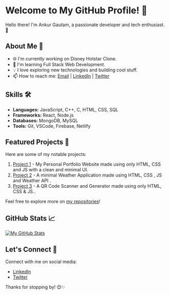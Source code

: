 # Welcome to My GitHub Profile! 🌟

Hello there! I'm Ankur Gautam, a passionate developer and tech enthusiast. 👋

## About Me 🚀

- 🌐 I'm currently working on Disney Hotstar Clone.
- 🌱 I'm learning Full Stack Web Development.
- 💡 I love exploring new technologies and building cool stuff.
- 📫 How to reach me: [Email](mailto:ankurmessi5@gmail.com) | [LinkedIn](https://www.linkedin.com/in/ankur-gautam-6215961bb/) | [Twitter](https://twitter.com/AnkurGauta55266)

## Skills 🛠️

- **Languages:** JavaScript, C++, C, HTML, CSS, SQL
- **Frameworks:** React, Node.js
- **Databases:** MongoDB, MySQL
- **Tools:** Git, VSCode, Firebase, Netlify

## Featured Projects 🚀

Here are some of my notable projects:

1. [Project 1](https://github.com/Ankur060602/ankur-gautam-portfolio) - My Personal Portfolio Website made using only HTML, CSS and JS with a clean and minimal UI.
2. [Project 2](https://github.com/Ankur060602/weather-app) - A minimal Weather Application made using HTML, CSS , JS and Weather API .
3. [Project 3](https://github.com/Ankur060602/CodersCave/tree/main/task3%20-%20QR%20code%20generator) - A QR Code Scanner and Generator made using only HTML, CSS & JS..

Feel free to explore more on [my repositories](https://github.com/Ankur060602?tab=repositories)!

## GitHub Stats 📈

[![My GitHub Stats](https://github-readme-stats.vercel.app/api?username=Ankur060602&show_icons=true&count_private=true&hide=contribs,issues&theme=radical)](https://github.com/Ankur060602)

## Let's Connect 🤝

Connect with me on social media:

- [LinkedIn](https://www.linkedin.com/in/ankur-gautam-6215961bb/)
- [Twitter](https://twitter.com/AnkurGauta55266)


Thanks for stopping by! 😊✨
